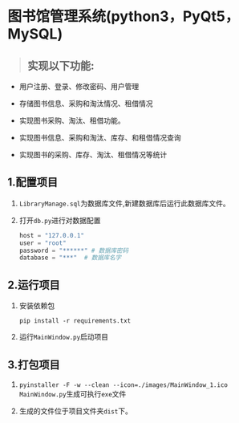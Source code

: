 # 图书馆管理系统(python3，PyQt5，MySQL)

> ## 实现以下功能:
- 用户注册、登录、修改密码、用户管理

- 存储图书信息、采购和淘汰情况、租借情况 

- 实现图书采购、淘汰、租借功能。 

- 实现图书信息、采购和淘汰、库存、和租借情况查询 

- 实现图书的采购、库存、淘汰、租借情况等统计

## 1.配置项目

1. `LibraryManage.sql`为数据库文件,新建数据库后运行此数据库文件。

2. 打开`db.py`进行对数据配置

   ```python
   host = "127.0.0.1"
   user = "root"
   password = "******" # 数据库密码
   database = "***"  # 数据库名字
   ```

   

## 2.运行项目

1. 安装依赖包

   `pip install -r requirements.txt`

2. 运行`MainWindow.py`启动项目

## 3.打包项目

1. `pyinstaller -F -w --clean --icon=./images/MainWindow_1.ico MainWindow.py`生成可执行`exe`文件

2. 生成的文件位于项目文件夹`dist`下。
